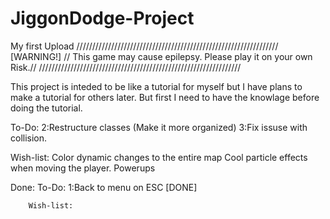 # JiggonDodge-Project
My first Upload
////////////////////////////////////////////////////////////////
[WARNING!]													  //
This game may cause epilepsy. Please play it on your own Risk.//
////////////////////////////////////////////////////////////////


This project is inteded to be like a tutorial for myself but I have plans to make a tutorial for others later. But first I need to 
have the knowlage before doing the tutorial.

To-Do:
  2:Restructure classes (Make it more organized)
  3:Fix issuse with collision.
  
Wish-list:
  Color dynamic changes to the entire map
  Cool particle effects when moving the player.
  Powerups
  
Done:
		To-Do:
			1:Back to menu on ESC [DONE]
			
		Wish-list:
			
